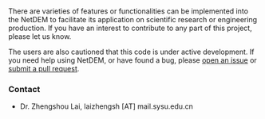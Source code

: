###

There are varieties of features or functionalities can be implemented into the NetDEM to facilitate its application on scientific research or engineering production. If you have an interest to contribute to any part of this project, please let us know.

The users are also cautioned that this code is under active development. If you need help using NetDEM, or have found a bug, please [open an issue](https://github.com/apaam/netdem/issues) or [submit a pull request](https://github.com/apaam/netdem/pulls).

### Contact

- Dr. Zhengshou Lai, laizhengsh [AT] mail.sysu.edu.cn
